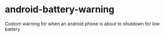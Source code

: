 # android-battery-warning
Custom warning for when an android phone is about to shutdown for low battery
